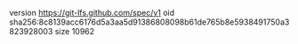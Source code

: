 version https://git-lfs.github.com/spec/v1
oid sha256:8c8139acc6176d5a3aa5d91386808098b61de765b8e5938491750a3823928003
size 10962
